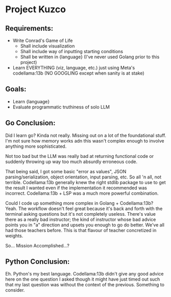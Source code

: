 # Project Kuzco

## Requirements:
- Write Conrad's Game of Life
    - Shall include visualization
    - Shall include way of inputting starting conditions
    - Shall be written in {language} (I've never used Golang prior to this project)
- Learn EVERYTHING (viz, language, etc.) just using Meta's codellama:13b (NO GOOGLING except when sanity is at stake)

## Goals:
- Learn {language}
- Evaluate programmatic truthiness of solo LLM

## Go Conclusion:
Did I learn go? Kinda not really.
Missing out on a lot of the foundational stuff.
I'm not sure how memory works adn this wasn't complex enough to involve anything more sophisticated.

Not too bad but the LLM was really bad at returning functional code or suddenly throwing up way too much absurdly erroneous code.

That being said, I got some basic "error as values", JSON parsing/serialization, object orientation, input parsing, etc.
So all 'n all, not terrible.
Codellama:13b generally knew the right stdlib package to use to get the result I wanted even if the implementation it recommended was incorrect.
Codellama:13b + LSP was a much more powerful combination.

Could I code up something more complex in Golang + Codellama:13b? Yeah. 
The workflow doesn't feel great because it's back and forth with the terminal asking questions but it's not completely useless.
There's value there as a really bad instructor; the kind of instructor whose bad advice points you in "a" direction and upsets you enough to go do better. We've all had those teachers before.
This is that flavour of teacher concretized in weights.

So... Mission Accomplished...?

## Python Conclusion:
Eh. Python's my best language.
Codellama:13b didn't give any good advice here on the one question I asked though it might have just timed out such that my last question was without the context of the previous. 
Something to consider.